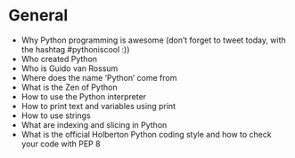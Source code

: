 # General
 - Why Python programming is awesome (don’t forget to tweet today, with the hashtag #pythoniscool :))  
 - Who created Python  
 - Who is Guido van Rossum  
 - Where does the name ‘Python’ come from  
 - What is the Zen of Python  
 - How to use the Python interpreter  
 - How to print text and variables using print  
 - How to use strings  
 - What are indexing and slicing in Python  
 - What is the official Holberton Python coding style and how to check your code with PEP 8  
